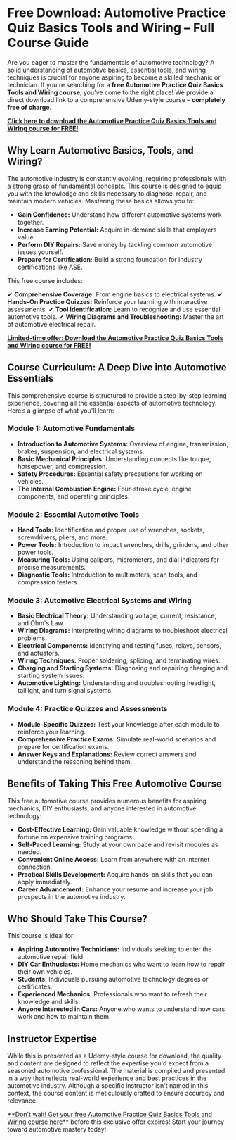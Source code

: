 # Free Download: Automotive Practice Quiz Basics Tools and Wiring – Full Course Guide

Are you eager to master the fundamentals of automotive technology? A solid understanding of automotive basics, essential tools, and wiring techniques is crucial for anyone aspiring to become a skilled mechanic or technician. If you're searching for a **free Automotive Practice Quiz Basics Tools and Wiring course**, you've come to the right place! We provide a direct download link to a comprehensive Udemy-style course – **completely free of charge**.

[**Click here to download the Automotive Practice Quiz Basics Tools and Wiring course for FREE!**](https://udemywork.com/automotive-practice-quiz-basics-tools-and-wiring)

## Why Learn Automotive Basics, Tools, and Wiring?

The automotive industry is constantly evolving, requiring professionals with a strong grasp of fundamental concepts. This course is designed to equip you with the knowledge and skills necessary to diagnose, repair, and maintain modern vehicles. Mastering these basics allows you to:

*   **Gain Confidence:** Understand how different automotive systems work together.
*   **Increase Earning Potential:** Acquire in-demand skills that employers value.
*   **Perform DIY Repairs:** Save money by tackling common automotive issues yourself.
*   **Prepare for Certification:** Build a strong foundation for industry certifications like ASE.

This free course includes:

✔ **Comprehensive Coverage:** From engine basics to electrical systems.
✔ **Hands-On Practice Quizzes:** Reinforce your learning with interactive assessments.
✔ **Tool Identification:** Learn to recognize and use essential automotive tools.
✔ **Wiring Diagrams and Troubleshooting:** Master the art of automotive electrical repair.

[**Limited-time offer: Download the Automotive Practice Quiz Basics Tools and Wiring course for FREE!**](https://udemywork.com/automotive-practice-quiz-basics-tools-and-wiring)

## Course Curriculum: A Deep Dive into Automotive Essentials

This comprehensive course is structured to provide a step-by-step learning experience, covering all the essential aspects of automotive technology. Here’s a glimpse of what you'll learn:

### Module 1: Automotive Fundamentals

*   **Introduction to Automotive Systems:** Overview of engine, transmission, brakes, suspension, and electrical systems.
*   **Basic Mechanical Principles:** Understanding concepts like torque, horsepower, and compression.
*   **Safety Procedures:** Essential safety precautions for working on vehicles.
*   **The Internal Combustion Engine:** Four-stroke cycle, engine components, and operating principles.

### Module 2: Essential Automotive Tools

*   **Hand Tools:** Identification and proper use of wrenches, sockets, screwdrivers, pliers, and more.
*   **Power Tools:** Introduction to impact wrenches, drills, grinders, and other power tools.
*   **Measuring Tools:** Using calipers, micrometers, and dial indicators for precise measurements.
*   **Diagnostic Tools:** Introduction to multimeters, scan tools, and compression testers.

### Module 3: Automotive Electrical Systems and Wiring

*   **Basic Electrical Theory:** Understanding voltage, current, resistance, and Ohm's Law.
*   **Wiring Diagrams:** Interpreting wiring diagrams to troubleshoot electrical problems.
*   **Electrical Components:** Identifying and testing fuses, relays, sensors, and actuators.
*   **Wiring Techniques:** Proper soldering, splicing, and terminating wires.
*   **Charging and Starting Systems:** Diagnosing and repairing charging and starting system issues.
*   **Automotive Lighting:** Understanding and troubleshooting headlight, taillight, and turn signal systems.

### Module 4: Practice Quizzes and Assessments

*   **Module-Specific Quizzes:** Test your knowledge after each module to reinforce your learning.
*   **Comprehensive Practice Exams:** Simulate real-world scenarios and prepare for certification exams.
*   **Answer Keys and Explanations:** Review correct answers and understand the reasoning behind them.

## Benefits of Taking This Free Automotive Course

This free automotive course provides numerous benefits for aspiring mechanics, DIY enthusiasts, and anyone interested in automotive technology:

*   **Cost-Effective Learning:** Gain valuable knowledge without spending a fortune on expensive training programs.
*   **Self-Paced Learning:** Study at your own pace and revisit modules as needed.
*   **Convenient Online Access:** Learn from anywhere with an internet connection.
*   **Practical Skills Development:** Acquire hands-on skills that you can apply immediately.
*   **Career Advancement:** Enhance your resume and increase your job prospects in the automotive industry.

## Who Should Take This Course?

This course is ideal for:

*   **Aspiring Automotive Technicians:** Individuals seeking to enter the automotive repair field.
*   **DIY Car Enthusiasts:** Home mechanics who want to learn how to repair their own vehicles.
*   **Students:** Individuals pursuing automotive technology degrees or certificates.
*   **Experienced Mechanics:** Professionals who want to refresh their knowledge and skills.
*   **Anyone Interested in Cars:** Anyone who wants to understand how cars work and how to maintain them.

## Instructor Expertise

While this is presented as a Udemy-style course for download, the quality and content are designed to reflect the expertise you'd expect from a seasoned automotive professional. The material is compiled and presented in a way that reflects real-world experience and best practices in the automotive industry. Although a specific instructor isn't named in this context, the course content is meticulously crafted to ensure accuracy and relevance.

[**Don't wait! Get your free Automotive Practice Quiz Basics Tools and Wiring course here](https://udemywork.com/automotive-practice-quiz-basics-tools-and-wiring)** before this exclusive offer expires! Start your journey toward automotive mastery today!
